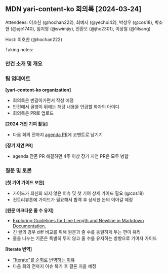 ## MDN yari-content-ko 회의록 [2024-03-24]

Attendees: 이호찬 (@hochan222), 최예지 (@yechoi42), 박성우 (@cos18), 박소현 (@pje1740), 임지영 (@swimjiy), 전환오 (@jho2301), 이상철 (@1ilsang)

Host: 이호찬 (@hochan222)

Taking notes:

### 안건 소개 및 개요

### 팀 업데이트

**[yari-content-ko organization]**

- 회의록은 번갈아가면서 작성 예정
- 안건에서 골뱅이 뒤에는 해당 내용을 언급할 화자의 아이디
- 회의록은 PR로 업로드

**[2024 개인 기여 활동]**

- 다음 회의 전까지 [agenda PR](https://github.com/yari-content-ko/meetings/pull/1)에 코멘트로 남기기

**[장기 지연 PR]**

- agenda 잔존 PR 해결하면 4주 이상 장기 지연 PR은 모두 병합

### 질문 및 토론

**[첫 기여 가이드 보완]**

- 가이드가 최신화 되지 않은 이슈 및 첫 기여 상세 가이드 필요 (@cos18)
- 컨트리뷰톤에 가이드가 필요해서 합격 후 상세한 논의 이어갈 예정

**[원문 마크다운 줄 수 유지]**

- [Exploring Guidelines for Line Length and Newline in Markdown Documentation.](https://github.com/orgs/mdn/discussions/655)
- 긴 글의 경우 diff 비교를 위해 원문과 줄 수를 동일하게 두는 편이 유리
- 줄을 나누는 기준은 특별히 두지 않고 줄 수를 유지하는 방향으로 기여자 가이드

**[Iterate 번역]**

- ["Iterate"를 순회로 번역하는 이유](https://github.com/mdn/translated-content/issues/14044)
- 다음 회의 전까지 이슈 복기 후 결론 지을 예정
